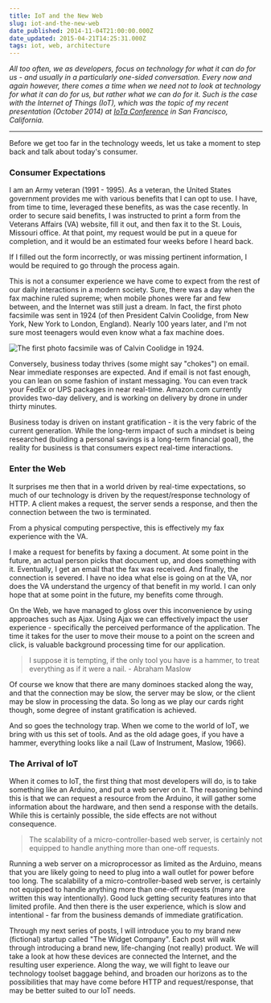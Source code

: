 ```yaml
---
title: IoT and the New Web
slug: iot-and-the-new-web
date_published: 2014-11-04T21:00:00.000Z
date_updated: 2015-04-21T14:25:31.000Z
tags: iot, web, architecture
---
```


*All too often, we as developers, focus on technology for what it can do for us - and usually in a particularly one-sided conversation. Every now and again however, there comes a time when we need not to look at technology for what it can do for us, but rather what we can do for it. Such is the case with the Internet of Things (IoT), which was the topic of my recent presentation (October 2014) at [IoTa Conference](http://www.iotaconf.com/kevin_hoyt.html) in San Francisco, California.*

---

Before we get too far in the technology weeds, let us take a moment to step back and talk about today's consumer.

### Consumer Expectations

I am an Army veteran (1991 - 1995). As a veteran, the United States government provides me with various benefits that I can opt to use. I have, from time to time, leveraged these benefits, as was the case recently. In order to secure said benefits, I was instructed to print a form from the Veterans Affairs (VA) website, fill it out, and then fax it to the St. Louis, Missouri office. At that point, my request would be put in a queue for completion, and it would be an estimated four weeks before I heard back.

If I filled out the form incorrectly, or was missing pertinent information, I would be required to go through the process again.

This is not a consumer experience we have come to expect from the rest of our daily interactions in a modern society. Sure, there was a day when the fax machine ruled supreme; when mobile phones were far and few between, and the Internet was still just a dream. In fact, the first photo facsimile was sent in 1924 (of then President Calvin Coolidge, from New York, New York to London, England). Nearly 100 years later, and I'm not sure most teenagers would even know what a fax machine does.

![The first photo facsimile was of Calvin Coolidge in 1924.](http://images.kevinhoyt.com/calvin.coolidge.jpg)

Conversely, business today thrives (some might say "chokes") on email. Near immediate responses are expected. And if email is not fast enough, you can lean on some fashion of instant messaging. You can even track your FedEx or UPS packages in near real-time. Amazon.com currently provides two-day delivery, and is working on delivery by drone in under thirty minutes.

Business today is driven on instant gratification - it is the very fabric of the current generation. While the long-term impact of such a mindset is being researched (building a personal savings is a long-term financial goal), the reality for business is that consumers expect real-time interactions.

### Enter the Web

It surprises me then that in a world driven by real-time expectations, so much of our technology is driven by the request/response technology of HTTP. A client makes a request, the server sends a response, and then the connection between the two is terminated.

From a physical computing perspective, this is effectively my fax experience with the VA.

I make a request for benefits by faxing a document. At some point in the future, an actual person picks that document up, and does something with it. Eventually, I get an email that the fax was received. And finally, the connection is severed. I have no idea what else is going on at the VA, nor does the VA understand the urgency of that benefit in my world. I can only hope that at some point in the future, my benefits come through.

On the Web, we have managed to gloss over this inconvenience by using approaches such as Ajax. Using Ajax we can effectively impact the user experience - specifically the perceived performance of the application. The time it takes for the user to move their mouse to a point on the screen and click, is valuable background processing time for our application.

> I suppose it is tempting, if the only tool you have is a hammer, to treat everything as if it were a nail. - Abraham Maslow

Of course we know that there are many dominoes stacked along the way, and that the connection may be slow, the server may be slow, or the client may be slow in processing the data. So long as we play our cards right though, some degree of instant gratification is achieved.

And so goes the technology trap. When we come to the world of IoT, we bring with us this set of tools. And as the old adage goes, if you have a hammer, everything looks like a nail (Law of Instrument, Maslow, 1966).

### The Arrival of IoT

When it comes to IoT, the first thing that most developers will do, is to take something like an Arduino, and put a web server on it. The reasoning behind this is that we can request a resource from the Arduino, it will gather some information about the hardware, and then send a response with the details. While this is certainly possible, the side effects are not without consequence.

> The scalability of a micro-controller-based web server, is certainly not equipped to handle anything more than one-off requests.

Running a web server on a microprocessor as limited as the Arduino, means that you are likely going to need to plug into a wall outlet for power before too long. The scalability of a micro-controller-based web server, is certainly not equipped to handle anything more than one-off requests (many are written this way intentionally). Good luck getting security features into that limited profile. And then there is the user experience, which is slow and intentional - far from the business demands of immediate gratification.

Through my next series of posts, I will introduce you to my brand new (fictional) startup called "The Widget Company". Each post will walk through introducing a brand new, life-changing (not really) product. We will take a look at how these devices are connected the Internet, and the resulting user experience. Along the way, we will fight to leave our technology toolset baggage behind, and broaden our horizons as to the possibilities that may have come before HTTP and request/response, that may be better suited to our IoT needs.
